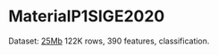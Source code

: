 # MaterialP1SIGE2020


Dataset: [25Mb](/dataset/LoanStats_2017Q4.csv.zip) 122K rows, 390 features, classification.
